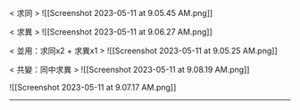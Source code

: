
< 求同 >
![[Screenshot 2023-05-11 at 9.05.45 AM.png]]

< 求異 >
![[Screenshot 2023-05-11 at 9.06.27 AM.png]]

< 並用：求同x2 + 求異x1 >
![[Screenshot 2023-05-11 at 9.05.25 AM.png]]

< 共變：同中求異 >
![[Screenshot 2023-05-11 at 9.08.19 AM.png]]


![[Screenshot 2023-05-11 at 9.07.17 AM.png]]


---

